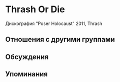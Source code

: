 # Thrash Or Die

Дискография
"Poser Holocaust" 2011, Thrash

## Отношения с другими группами


## Обсуждения


## Упоминания

